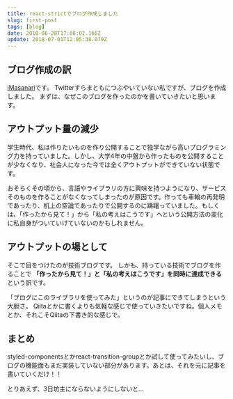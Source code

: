 ```yaml
---
title: react-strictでブログ作成しました
slug: first-post
tags: [blog]
date: 2018-06-28T17:08:02.166Z
update: 2018-07-01T12:05:38.079Z
---
```


## ブログ作成の訳

[iMasanari](https://github.com/iMasanari)です。
Twitterすらまともにつぶやいていない私ですが、ブログを作成しました。
まずは、なぜこのブログを作ったのかを書いていきたいと思います。


## アウトプット量の減少

学生時代、私は作りたいものを作り公開することで独学ながら高いプログラミング力を持っていました。しかし、大学4年の中盤から作ったものを公開することが少なくなり、社会人になった今では全くアウトプットができていない状態です。

おそらくその頃から、言語やライブラリの方に興味を持つようになり、サービスそのものを作ることがなくなってしまったのが原因です。作っても車輪の再発明であったり、机上の空論であったりで公開するのに躊躇っていました。もしくは、「作ったから見て！」から「私の考えはこうです」へという公開方法の変化に私自身がついていけていないのかもしれません。


## アウトプットの場として

そこで目をつけたのが技術ブログです。
しかも、持っている技術でブログを作ることで
**「作ったから見て！」と「私の考えはこうです」を同時に達成できる**
という訳です。

「ブログにこのライブラリを使ってみた」というのが記事にできてしまうという大胆さ。
Qiitaとかに書くよりも気軽な感じで使っていきたいですね。個人メモとか、それこそQiitaの下書き的な感じで。


## まとめ

styled-componentsとかreact-transition-groupとか試して使ってみたいし、ブログの機能面もまだ実装していない部分があります。あとは、それを元に記事を書いていくだけ！！

とりあえず、3日坊主にならないようにしないと…
